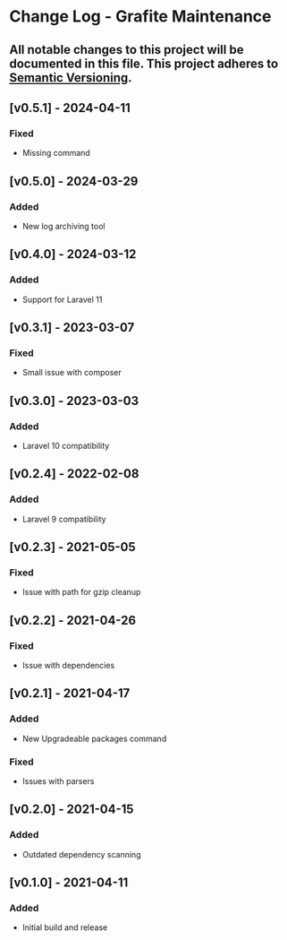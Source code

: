 # Change Log - Grafite Maintenance
All notable changes to this project will be documented in this file.
This project adheres to [Semantic Versioning](http://semver.org/).
----

## [v0.5.1] - 2024-04-11

### Fixed
- Missing command

## [v0.5.0] - 2024-03-29

### Added
- New log archiving tool

## [v0.4.0] - 2024-03-12

### Added
- Support for Laravel 11

## [v0.3.1] - 2023-03-07

### Fixed
- Small issue with composer

## [v0.3.0] - 2023-03-03

### Added
- Laravel 10 compatibility

## [v0.2.4] - 2022-02-08

### Added
- Laravel 9 compatibility

## [v0.2.3] - 2021-05-05

### Fixed
- Issue with path for gzip cleanup

## [v0.2.2] - 2021-04-26

### Fixed
- Issue with dependencies

## [v0.2.1] - 2021-04-17

### Added
- New Upgradeable packages command

### Fixed
- Issues with parsers

## [v0.2.0] - 2021-04-15

### Added
- Outdated dependency scanning

## [v0.1.0] - 2021-04-11

### Added
- Initial build and release
